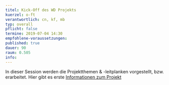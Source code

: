 ```yaml
---
titel: Kick-Off des WD Projekts
kuerzel: o-ft
verantwortlich: cn, kf, mb
typ: overall
pflicht: false
termine: 2019-07-04 14:30
empfohlene-voraussetzungen: 
published: true
dauer: 90
raum: 0.505
info:
---
```


In dieser Session werden die Projektthemen & -leitplanken vorgestellt, bzw. erarbeitet. Hier gibt es erste [Informationen zum Projekt](/mi-bachelor-webdevelopment/projekt-2019/)